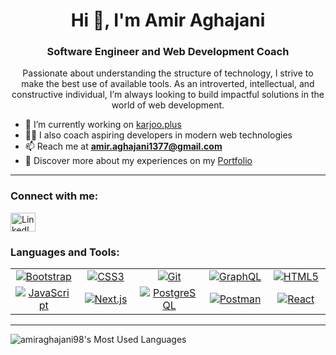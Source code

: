 <h1 align="center">Hi 👋, I'm Amir Aghajani</h1>
<h3 align="center">Software Engineer and Web Development Coach</h3>

<p align="center">
  Passionate about understanding the structure of technology, I strive to make the best use of available tools. As an introverted, intellectual, and constructive individual, I’m always looking to build impactful solutions in the world of web development.
</p>

- 🔭 I’m currently working on [karjoo.plus](https://karjoo.plus/)
- 🧑‍🏫 I also coach aspiring developers in modern web technologies
- 📫 Reach me at **amir.aghajani1377@gmail.com**
- 📄 Discover more about my experiences on my [Portfolio](https://amiraghajani98.github.io/portfolio/)

---

<h3 align="left">Connect with me:</h3>
<p align="left">
<a href="https://www.linkedin.com/in/amir-aghajani/" target="blank"><img align="center" src="https://raw.githubusercontent.com/rahuldkjain/github-profile-readme-generator/master/src/images/icons/Social/linked-in-alt.svg" alt="LinkedIn - Amir Aghajani" height="30" width="40" /></a>
</p>

<h3 align="left">Languages and Tools:</h3>
<p align="left"> 
<table>
<tr>
  <td align="center" width="100">
    <a href="https://getbootstrap.com" target="_blank">
      <img src="https://img.shields.io/badge/Bootstrap-563D7C?style=flat-square&logo=bootstrap&logoColor=white" alt="Bootstrap" />
    </a>
  </td>
  <td align="center" width="100">
    <a href="https://developer.mozilla.org/en-US/docs/Web/CSS" target="_blank">
      <img src="https://img.shields.io/badge/CSS3-1572B6?style=flat-square&logo=css3&logoColor=white" alt="CSS3" />
    </a>
  </td>
  <td align="center" width="100">
    <a href="https://git-scm.com/" target="_blank">
      <img src="https://img.shields.io/badge/Git-F05032?style=flat-square&logo=git&logoColor=white" alt="Git" />
    </a>
  </td>
  <td align="center" width="100">
    <a href="https://graphql.org" target="_blank">
      <img src="https://img.shields.io/badge/GraphQL-E10098?style=flat-square&logo=graphql&logoColor=white" alt="GraphQL" />
    </a>
  </td>
  <td align="center" width="100">
    <a href="https://www.w3.org/html/" target="_blank">
      <img src="https://img.shields.io/badge/HTML5-E34F26?style=flat-square&logo=html5&logoColor=white" alt="HTML5" />
    </a>
  </td>
</tr>
<tr>
  <td align="center" width="100">
    <a href="https://developer.mozilla.org/en-US/docs/Web/JavaScript" target="_blank">
      <img src="https://img.shields.io/badge/JavaScript-F7DF1E?style=flat-square&logo=javascript&logoColor=black" alt="JavaScript" />
    </a>
  </td>
  <td align="center" width="100">
    <a href="https://nextjs.org/" target="_blank">
      <img src="https://img.shields.io/badge/Next.js-000000?style=flat-square&logo=next.js&logoColor=white" alt="Next.js" />
    </a>
  </td>
  <td align="center" width="100">
    <a href="https://www.postgresql.org" target="_blank">
      <img src="https://img.shields.io/badge/PostgreSQL-336791?style=flat-square&logo=postgresql&logoColor=white" alt="PostgreSQL" />
    </a>
  </td>
  <td align="center" width="100">
    <a href="https://postman.com" target="_blank">
      <img src="https://img.shields.io/badge/Postman-FF6C37?style=flat-square&logo=postman&logoColor=white" alt="Postman" />
    </a>
  </td>
  <td align="center" width="100">
    <a href="https://reactjs.org/" target="_blank">
      <img src="https://img.shields.io/badge/React-61DAFB?style=flat-square&logo=react&logoColor=black" alt="React" />
    </a>
  </td>
</tr>
</table>

---

<p><img align="center" src="https://github-readme-stats.vercel.app/api/top-langs?username=amiraghajani98&show_icons=true&locale=en&layout=compact" alt="amiraghajani98's Most Used Languages" /></p>
